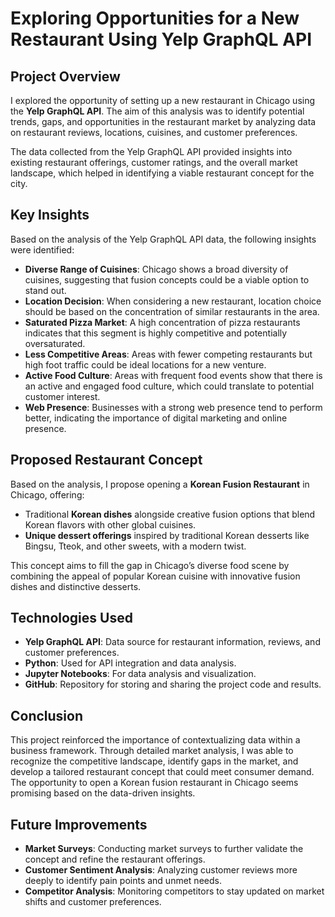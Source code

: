 # Exploring Opportunities for a New Restaurant Using Yelp GraphQL API

## Project Overview

I explored the opportunity of setting up a new restaurant in Chicago using the **Yelp GraphQL API**. The aim of this analysis was to identify potential trends, gaps, and opportunities in the restaurant market by analyzing data on restaurant reviews, locations, cuisines, and customer preferences.

The data collected from the Yelp GraphQL API provided insights into existing restaurant offerings, customer ratings, and the overall market landscape, which helped in identifying a viable restaurant concept for the city.

## Key Insights

Based on the analysis of the Yelp GraphQL API data, the following insights were identified:

- **Diverse Range of Cuisines**: Chicago shows a broad diversity of cuisines, suggesting that fusion concepts could be a viable option to stand out.
- **Location Decision**: When considering a new restaurant, location choice should be based on the concentration of similar restaurants in the area.
- **Saturated Pizza Market**: A high concentration of pizza restaurants indicates that this segment is highly competitive and potentially oversaturated.
- **Less Competitive Areas**: Areas with fewer competing restaurants but high foot traffic could be ideal locations for a new venture.
- **Active Food Culture**: Areas with frequent food events show that there is an active and engaged food culture, which could translate to potential customer interest.
- **Web Presence**: Businesses with a strong web presence tend to perform better, indicating the importance of digital marketing and online presence.

## Proposed Restaurant Concept

Based on the analysis, I propose opening a **Korean Fusion Restaurant** in Chicago, offering:

- Traditional **Korean dishes** alongside creative fusion options that blend Korean flavors with other global cuisines.
- **Unique dessert offerings** inspired by traditional Korean desserts like Bingsu, Tteok, and other sweets, with a modern twist.
  
This concept aims to fill the gap in Chicago’s diverse food scene by combining the appeal of popular Korean cuisine with innovative fusion dishes and distinctive desserts.

## Technologies Used

- **Yelp GraphQL API**: Data source for restaurant information, reviews, and customer preferences.
- **Python**: Used for API integration and data analysis.
- **Jupyter Notebooks**: For data analysis and visualization.
- **GitHub**: Repository for storing and sharing the project code and results.

## Conclusion

This project reinforced the importance of contextualizing data within a business framework. Through detailed market analysis, I was able to recognize the competitive landscape, identify gaps in the market, and develop a tailored restaurant concept that could meet consumer demand. The opportunity to open a Korean fusion restaurant in Chicago seems promising based on the data-driven insights.

## Future Improvements

- **Market Surveys**: Conducting market surveys to further validate the concept and refine the restaurant offerings.
- **Customer Sentiment Analysis**: Analyzing customer reviews more deeply to identify pain points and unmet needs.
- **Competitor Analysis**: Monitoring competitors to stay updated on market shifts and customer preferences.



